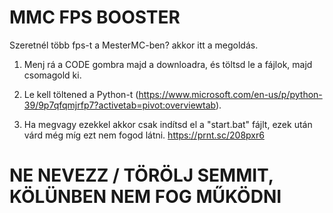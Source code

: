 # MMC FPS BOOSTER
Szeretnél több fps-t a MesterMC-ben? akkor itt a megoldás.

1) Menj rá a CODE gombra majd a downloadra, és töltsd le a fájlok, majd csomagold ki.

2) Le kell töltened a Python-t (https://www.microsoft.com/en-us/p/python-39/9p7qfqmjrfp7?activetab=pivot:overviewtab).

3) Ha megvagy ezekkel akkor csak indítsd el a "start.bat" fájlt, ezek után várd még míg ezt nem fogod látni. 
https://prnt.sc/208pxr6

# NE NEVEZZ / TÖRÖLJ SEMMIT, KÖLÜNBEN NEM FOG MŰKÖDNI
